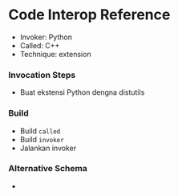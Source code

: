 # Code Interop Reference

* Invoker: Python
* Called: C++
* Technique: extension

### Invocation Steps

- Buat ekstensi Python dengna distutils

### Build

- Build `called`
- Build `invoker`
- Jalankan invoker

### Alternative Schema

-
